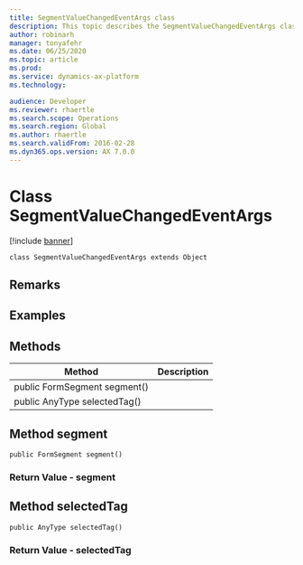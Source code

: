 ```yaml
---
title: SegmentValueChangedEventArgs class
description: This topic describes the SegmentValueChangedEventArgs class.
author: robinarh
manager: tonyafehr
ms.date: 06/25/2020
ms.topic: article
ms.prod: 
ms.service: dynamics-ax-platform
ms.technology: 

audience: Developer
ms.reviewer: rhaertle
ms.search.scope: Operations
ms.search.region: Global
ms.author: rhaertle
ms.search.validFrom: 2016-02-28
ms.dyn365.ops.version: AX 7.0.0
---
```


# Class SegmentValueChangedEventArgs

[!include [banner](../includes/banner.md)]

```xpp
class SegmentValueChangedEventArgs extends Object
```

## Remarks

## Examples

## Methods

| Method                       | Description |
|------------------------------|-------------|
| public FormSegment segment() |             |
| public AnyType selectedTag() |             |

## Method segment

```xpp
public FormSegment segment()
```

### Return Value - segment

## Method selectedTag

```xpp
public AnyType selectedTag()
```

### Return Value - selectedTag

